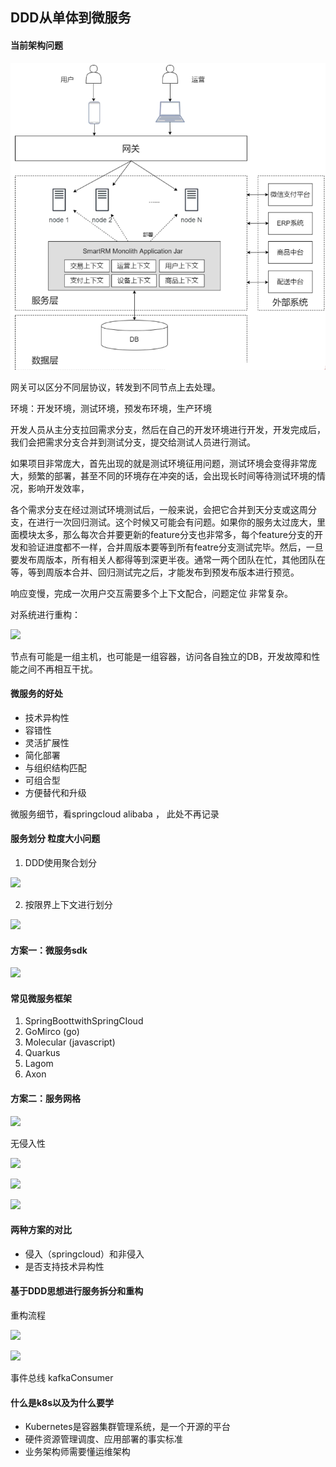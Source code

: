 ## DDD从单体到微服务

#### 当前架构问题

![](../../../assets/img/2022-08-07/fast_11-32-46.png)

网关可以区分不同层协议，转发到不同节点上去处理。

环境：开发环境，测试环境，预发布环境，生产环境

开发人员从主分支拉回需求分支，然后在自己的开发环境进行开发，开发完成后，我们会把需求分支合并到测试分支，提交给测试人员进行测试。

如果项目非常庞大，首先出现的就是测试环境征用问题，测试环境会变得非常庞大，频繁的部署，甚至不同的环境存在冲突的话，会出现长时间等待测试环境的情况，影响开发效率，

各个需求分支在经过测试环境测试后，一般来说，会把它合并到天分支或这周分支，在进行一次回归测试。这个时候又可能会有问题。如果你的服务太过庞大，里面模块太多，那么每次合并要更新的feature分支也非常多，每个feature分支的开发和验证进度都不一样，合并周版本要等到所有featre分支测试完毕。然后，一旦要发布周版本，所有相关人都得等到深更半夜。通常一两个团队在忙，其他团队在等，等到周版本合并、回归测试完之后，才能发布到预发布版本进行预览。

响应变慢，完成一次用户交互需要多个上下文配合，问题定位 非常复杂。



对系统进行重构：

![](../../assets/img/2022-08-07/fast_13-02-23.png)

节点有可能是一组主机，也可能是一组容器，访问各自独立的DB，开发故障和性能之间不再相互干扰。

#### 微服务的好处

* 技术异构性
* 容错性
* 灵活扩展性
* 简化部署
* 与组织结构匹配
* 可组合型
* 方便替代和升级

 

微服务细节，看springcloud alibaba ， 此处不再记录

#### 服务划分 粒度大小问题

1. DDD使用聚合划分

![](../../assets/img/2022-08-07/fast_13-11-38.png)

2. 按限界上下文进行划分

![](../../assets/img/2022-08-07/fast_13-13-18.png)

#### 方案一：微服务sdk

![](../../assets/img/2022-08-07/fast_15-35-46.png)

####  常见微服务框架

1. SpringBoottwithSpringCIoud
2. GoMirco   (go)
3. Molecular (javascript)
4. Quarkus
5. Lagom
6. Axon

#### 方案二：服务网格

![](../../assets/img/2022-08-07/fast_15-55-00.png)

无侵入性

![](../../assets/img/2022-08-07/fast_15-56-59.png)

![](../../assets/img/2022-08-07/fast_16-00-21.png)

![](../../assets/img/2022-08-07/fast_16-01-13.png)

#### 两种方案的对比

* 侵入（springcloud）和非侵入
* 是否支持技术异构性

#### 基于DDD思想进行服务拆分和重构

重构流程

![](../../assets/img/2022-08-07/fast_16-04-30.png)

![](../../assets/img/2022-08-07/fast_16-05-17.png)

事件总线 kafkaConsumer

#### 什么是k8s以及为什么要学

* Kubernetes是容器集群管理系统，是一个开源的平台
* 硬件资源管理调度、应用部署的事实标准
* 业务架构师需要懂运维架构

